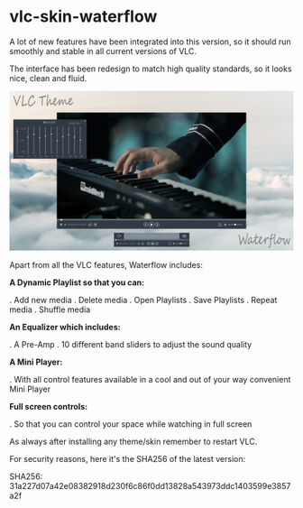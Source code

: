 # vlc-skin-waterflow

A lot of new features have been integrated into this version, so it should run smoothly and stable in all current versions of VLC.

The interface has been redesign to match high quality standards, so it looks nice, clean and fluid.

![waterflow.jpg](https://raw.githubusercontent.com/njardim/vlc-skin-waterflow/main/waterflow.jpg)


Apart from all the VLC features, Waterflow includes:

**A Dynamic Playlist so that you can:**

. Add new media
. Delete media
. Open Playlists
. Save Playlists
. Repeat media
. Shuffle media

**An Equalizer which includes:**

. A Pre-Amp
. 10 different band sliders to adjust the sound quality

**A Mini Player:**

. With all control features available in a cool and out of your way convenient Mini Player

**Full screen controls:**

. So that you can control your space while watching in full screen


As always after installing any theme/skin remember to restart VLC.


For security reasons, here it's the SHA256 of the latest version:

SHA256: 31a227d07a42e08382918d230f6c86f0dd13828a543973ddc1403599e3857a2f
